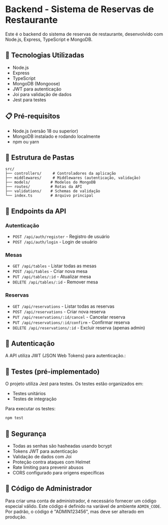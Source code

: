 # Backend - Sistema de Reservas de Restaurante

Este é o backend do sistema de reservas de restaurante, desenvolvido com Node.js, Express, TypeScript e MongoDB.

## 🚀 Tecnologias Utilizadas

- Node.js
- Express
- TypeScript
- MongoDB (Mongoose)
- JWT para autenticação
- Joi para validação de dados
- Jest para testes

## 📋 Pré-requisitos

- Node.js (versão 18 ou superior)
- MongoDB instalado e rodando localmente
- npm ou yarn

## 📁 Estrutura de Pastas

```
src/
├── controllers/     # Controladores da aplicação
├── middlewares/     # Middlewares (autenticação, validação)
├── models/         # Modelos do MongoDB
├── routes/         # Rotas da API
├── validations/    # Schemas de validação
└── index.ts        # Arquivo principal
```

## 🔌 Endpoints da API

### Autenticação

- `POST /api/auth/register` - Registro de usuário
- `POST /api/auth/login` - Login de usuário

### Mesas

- `GET /api/tables` - Listar todas as mesas
- `POST /api/tables` - Criar nova mesa
- `PUT /api/tables/:id` - Atualizar mesa
- `DELETE /api/tables/:id` - Remover mesa

### Reservas

- `GET /api/reservations` - Listar todas as reservas
- `POST /api/reservations` - Criar nova reserva
- `PUT /api/reservations/:id/cancel` - Cancelar reserva
- `PUT /api/reservations/:id/confirm` - Confirmar reserva
- `DELETE /api/reservations/:id` - Excluir reserva (apenas admin)

## 🔑 Autenticação

A API utiliza JWT (JSON Web Tokens) para autenticação.:

## 🧪 Testes (pré-implementado)

O projeto utiliza Jest para testes. Os testes estão organizados em:

- Testes unitários
- Testes de integração

Para executar os testes:

```bash
npm test
```

## 🔐 Segurança

- Todas as senhas são hasheadas usando bcrypt
- Tokens JWT para autenticação
- Validação de dados com Joi
- Proteção contra ataques com Helmet
- Rate limiting para prevenir abusos
- CORS configurado para origens específicas

## 🔢 Código de Administrador

Para criar uma conta de administrador, é necessário fornecer um código especial válido. Este código é definido na variável de ambiente `ADMIN_CODE`. Por padrão, o código é "ADMIN123456", mas deve ser alterado em produção.
